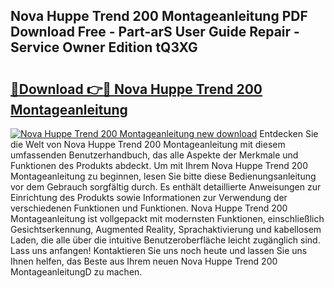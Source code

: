 ## Nova Huppe Trend 200 Montageanleitung PDF Download Free - Part-arS User Guide Repair - Service Owner Edition tQ3XG

# <h2><a href="http://df8nha.blite.top/?on=Nova+Huppe+Trend+200+Montageanleitung">🔗Download 👉🔴 Nova Huppe Trend 200 Montageanleitung</a></h2>

[![Nova Huppe Trend 200 Montageanleitung new download](https://i.imgur.com/lujVjoI.png)](http://df8nha.blite.top/?on=Nova+Huppe+Trend+200+Montageanleitung)
Entdecken Sie die Welt von Nova Huppe Trend 200 Montageanleitung mit diesem umfassenden Benutzerhandbuch, das alle Aspekte der Merkmale und Funktionen des Produkts abdeckt. Um mit Ihrem Nova Huppe Trend 200 Montageanleitung zu beginnen, lesen Sie bitte diese Bedienungsanleitung vor dem Gebrauch sorgfältig durch. Es enthält detaillierte Anweisungen zur Einrichtung des Produkts sowie Informationen zur Verwendung der verschiedenen Funktionen und Funktionen. Nova Huppe Trend 200 Montageanleitung ist vollgepackt mit modernsten Funktionen, einschließlich Gesichtserkennung, Augmented Reality, Sprachaktivierung und kabellosem Laden, die alle über die intuitive Benutzeroberfläche leicht zugänglich sind. Lass uns anfangen! Kontaktieren Sie uns noch heute und lassen Sie uns Ihnen helfen, das Beste aus Ihrem neuen Nova Huppe Trend 200 MontageanleitungD zu machen.
